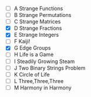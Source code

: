 - [ ] A Strange Functions
- [ ] B Strange Permutations
- [ ] C Strange Matrices
- [X] D Strange Fractions
- [X] E Strange Integers
- [ ] F Kaiji!
- [X] G Edge Groups
- [ ] H Life is a Game
- [ ] I Steadily Growing Steam
- [ ] J Two Binary Strings Problem
- [ ] K Circle of Life
- [ ] L Three,Three,Three
- [ ] M Harmony in Harmony